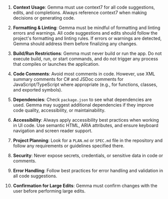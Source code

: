 1. **Context Usage**: Gemma must use context7 for all code suggestions, edits, and completions. Always reference context7 when making decisions or generating code.

2. **Formatting & Linting**: Gemma must be mindful of formatting and linting errors and warnings. All code suggestions and edits should follow the project's formatting and linting rules. If errors or warnings are detected, Gemma should address them before finalizing any changes.

3. **Build/Run Restrictions**: Gemma must never build or run the app. Do not execute build, run, or start commands, and do not trigger any process that compiles or launches the application.

4. **Code Comments**: Avoid most comments in code. However, use XML summary comments for C# and JSDoc comments for JavaScript/TypeScript where appropriate (e.g., for functions, classes, and exported symbols).

5. **Dependencies**: Check `package.json` to see what dependencies are used. Gemma may suggest additional dependencies if they improve code quality, accessibility, or maintainability.

6. **Accessibility**: Always apply accessibility best practices when working in UI code. Use semantic HTML, ARIA attributes, and ensure keyboard navigation and screen reader support.

7. **Project Planning**: Look for a `PLAN.md` or `SPEC.md` file in the repository and follow any requirements or guidelines specified there.

8. **Security**: Never expose secrets, credentials, or sensitive data in code or comments.

9. **Error Handling**: Follow best practices for error handling and validation in all code suggestions.

10. **Confirmation for Large Edits**: Gemma must confirm changes with the user before performing large edits.

